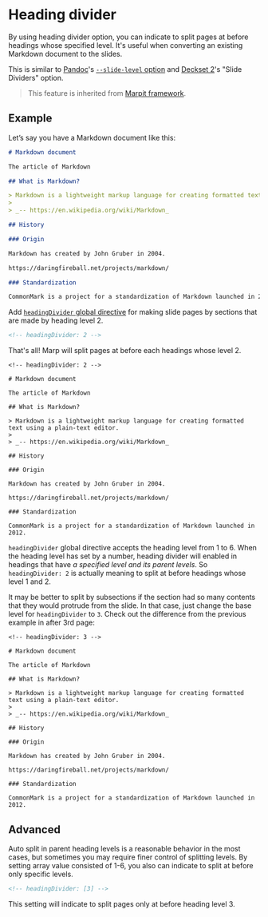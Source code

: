# Heading divider

By using heading divider option, you can indicate to split pages at before headings whose specified level. It's useful when converting an existing Markdown document to the slides.

This is similar to [Pandoc](https://pandoc.org/)'s [`--slide-level` option](https://pandoc.org/MANUAL.html#structuring-the-slide-show) and [Deckset 2](https://www.deckset.com/2/)'s "Slide Dividers" option.

> This feature is inherited from [Marpit framework](https://marpit.marp.app/directives?id=heading-divider).

## Example

Let’s say you have a Markdown document like this:

```markdown
# Markdown document

The article of Markdown

## What is Markdown?

> Markdown is a lightweight markup language for creating formatted text using a plain-text editor.
>
> _-- https://en.wikipedia.org/wiki/Markdown_

## History

### Origin

Markdown has created by John Gruber in 2004.

https://daringfireball.net/projects/markdown/

### Standardization

CommonMark is a project for a standardization of Markdown launched in 2012.
```

Add [`headingDivider` global directive](/docs/guide/directives#global-directives) for making slide pages by sections that are made by heading level 2.

```markdown
<!-- headingDivider: 2 -->
```

That's all! Marp will split pages at before each headings whose level 2.

```markdown:marp
<!-- headingDivider: 2 -->

# Markdown document

The article of Markdown

## What is Markdown?

> Markdown is a lightweight markup language for creating formatted text using a plain-text editor.
>
> _-- https://en.wikipedia.org/wiki/Markdown_

## History

### Origin

Markdown has created by John Gruber in 2004.

https://daringfireball.net/projects/markdown/

### Standardization

CommonMark is a project for a standardization of Markdown launched in 2012.
```

`headingDivider` global directive accepts the heading level from 1 to 6. When the heading level has set by a number, heading divider will enabled in headings that have _a specified level and its parent levels_. So `headingDivider: 2` is actually meaning to split at before headings whose level 1 and 2.

It may be better to split by subsections if the section had so many contents that they would protrude from the slide. In that case, just change the base level for `headingDivider` to `3`. Check out the difference from the previous example in after 3rd page:

```markdown:marp
<!-- headingDivider: 3 -->

# Markdown document

The article of Markdown

## What is Markdown?

> Markdown is a lightweight markup language for creating formatted text using a plain-text editor.
>
> _-- https://en.wikipedia.org/wiki/Markdown_

## History

### Origin

Markdown has created by John Gruber in 2004.

https://daringfireball.net/projects/markdown/

### Standardization

CommonMark is a project for a standardization of Markdown launched in 2012.
```

## Advanced

Auto split in parent heading levels is a reasonable behavior in the most cases, but sometimes you may require finer control of splitting levels. By setting array value consisted of 1-6, you also can indicate to split at before only specific levels.

```markdown
<!-- headingDivider: [3] -->
```

This setting will indicate to split pages only at before heading level 3.
